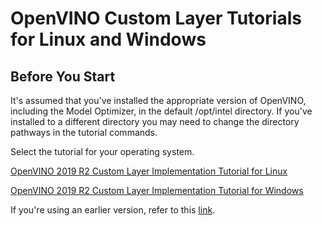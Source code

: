 # OpenVINO Custom Layer Tutorials for Linux and Windows


## Before You Start
It's assumed that you've installed the appropriate version of OpenVINO, including the Model Optimizer, in the default /opt/intel directory.  If you've installed to a different directory you may need to change the directory pathways in the tutorial commands.

Select the tutorial for your operating system.

[OpenVINO 2019 R2 Custom Layer Implementation Tutorial for Linux](https://github.com/david-drew/OpenVINO-Custom-Layers/blob/master/2019.r2.0/ReadMe.Linux.2019.r2.md)

[OpenVINO 2019 R2 Custom Layer Implementation Tutorial for Windows](https://github.com/david-drew/OpenVINO-Custom-Layers/blob/master/2019.r2.0/ReadMe.Windows.2019.r2.md)

If you're using an earlier version, refer to this [link](https://github.com/david-drew/OpenVINO-Custom-Layers). 
